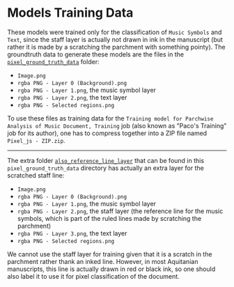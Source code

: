 # Models Training Data
These models were trained only for the classification of `Music Symbols` and `Text`, since the staff layer is actually not drawn in ink in the manuscript (but rather it is made by a scratching the parchment with something pointy). The groundtruth data to generate these models are the files in the [`pixel_ground_truth_data`](./pixel_ground_truth_data) folder: 

- `Image.png`
- `rgba PNG - Layer 0 (Background).png`
- `rgba PNG - Layer 1.png`, the music symbol layer
- `rgba PNG - Layer 2.png`, the text layer
- `rgba PNG - Selected regions.png`

To use these files as training data for the `Training model for Parchwise Analysis of Music Document, Training` job (also known as "Paco's Training" job for its author), one has to compress together into a ZIP file named `Pixel_js - ZIP.zip`. 

-----

The extra folder [`also_reference_line_layer`](./pixel_ground_truth_data/also_reference_line_layer) that can be found in this `pixel_ground_truth_data` directory has actually an extra layer for the scratched staff line:

- `Image.png`
- `rgba PNG - Layer 0 (Background).png`
- `rgba PNG - Layer 1.png`, the music symbol layer
- `rgba PNG - Layer 2.png`, the staff layer (the reference line for the music symbols, which is part of the ruled lines made by scratching the parchment)
- `rgba PNG - Layer 3.png`, the text layer
- `rgba PNG - Selected regions.png`

We cannot use the staff layer for training given that it is a scratch in the parchment rather thank an inked line. However, in most Aquitanian manuscripts, this line is actually drawn in red or black ink, so one should also label it to use it for pixel classification of the document.
